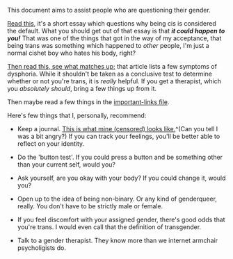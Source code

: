 This document aims to assist people who are questioning their gender.

[Read this,](https://freethoughtblogs.com/nataliereed/2012/04/17/the-null-hypothecis/) it's a short essay which questions why being cis is considered the default.
What you should get out of that essay is that ***it could happen to you!***
That was one of the things that got in the way of my acceptance, that being trans was something which happened to *other* people, I'm just a normal cishet boy who hates his body, right?

[Then read this, see what matches up;](https://the-orbit.net/zinniajones/2013/09/that-was-dysphoria-8-signs-and-symptoms-of-indirect-gender-dysphoria/) 
that article lists a few symptoms of dysphoria.
While it shouldn't be taken as a conclusive test to determine whether or not you're trans, it is *really* helpful.
If you get a therapist, which you *absolutely should*, bring a few things up from it.

Then maybe read a few things in the [important-links file](https://github.com/AbsolutelyLudicrous/importantresources/blob/master/important-links).

Here's few things that I, personally, recommend:

+ Keep a journal. [This is what mine (censored) looks like.](https://i.imgur.com/ZbtJTGJ.jpg)^(Can you tell I was a bit angry?) If you can track your feelings, you'll be better able to reflect on your identity.

+ Do the 'button test'. If you could press a button and be something other than your current self, would you?

+ Ask yourself, are you okay with your body? If you could change it, would you?

+ Open up to the idea of being non-binary. Or any kind of genderqueer, really. You don't have to be strictly male or female.

+ If you feel discomfort with your assigned gender, there's good odds that you're trans. I would even call that the definition of transgender.

+ Talk to a gender therapist. They know more than we internet armchair psycholigists do.
